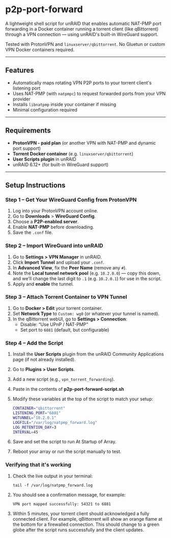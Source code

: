 # p2p-port-forward
A lightweight shell script for unRAID that enables automatic NAT-PMP port forwarding in a Docker container running a torrent client (like qBittorrent) through a VPN connection — using unRAID's built-in WireGuard support.

Tested with ProtonVPN and `linuxserver/qbittorrent`. No Gluetun or custom VPN Docker containers required.

---

## Features

- Automatically maps rotating VPN P2P ports to your torrent client's listening port
- Uses NAT-PMP (with `natpmpc`) to request forwarded ports from your VPN provider
- Installs `libnatpmp` inside your container if missing
- Minimal configuration required

---

## Requirements

- **ProtonVPN - paid plan** (or another VPN with NAT-PMP and dynamic port support)
- **Torrent Docker container** (e.g. `linuxserver/qbittorrent`)
- **User Scripts plugin** in unRAID
- unRAID 6.12+ (for built-in WireGuard support)

---

## Setup Instructions

### Step 1 – Get Your WireGuard Config from ProtonVPN

1. Log into your ProtonVPN account online.
2. Go to **Downloads** > **WireGuard Config**.
3. Choose a **P2P-enabled server**.
4. Enable **NAT-PMP** before downloading.
5. Save the `.conf` file.

### Step 2 – Import WireGuard into unRAID

1. Go to **Settings > VPN Manager** in unRAID.
2. Click **Import Tunnel** and upload your `.conf`.
3. In **Advanced View**, fix the **Peer Name** (remove any `#`).
4. Note the **Local tunnel network pool** (e.g. `10.2.0.0`) — copy this down, and we'll change the last digit to `.1` (e.g. `10.2.0.1`) for use in the script.
5. Apply and **enable** the tunnel.

### Step 3 – Attach Torrent Container to VPN Tunnel

1. Go to **Docker > Edit** your torrent container.
2. Set **Network Type** to `Custom: wg0` (or whatever your tunnel is named).
3. In the qBittorrent webUI, go to **Settings > Connection**:
    - Disable: “Use UPnP / NAT-PMP”
    - Set port to `6881` (default, but configurable)

### Step 4 – Add the Script

1. Install the **User Scripts** plugin from the unRAID Community Applications page (if not already installed).
2. Go to **Plugins > User Scripts**.
3. Add a new script (e.g., `vpn_torrent_forwarding`).
4. Paste in the contents of **p2p-port-forward-script.sh**
5. Modify these variables at the top of the script to match your setup:

   ```bash
   CONTAINER="qbittorrent"
   LISTENING_PORT="6881"
   WGTUNNEL="10.2.0.1"
   LOGFILE="/var/log/natpmp_forward.log"
   LOG_RETENTION_DAY=3
   INTERVAL=45
6. Save and set the script to run At Startup of Array.
7. Reboot your array or run the script manually to test.

### Verifying that it's working

1. Check the live output in your terminal:

    ```
    tail -f /var/log/natpmp_forward.log
    ```

3. You should see a confirmation message, for example:

    ```
    VPN port mapped successfully: 54321 to 6881
    ```

4. Within 5 minutes, your torrent client should acknowledged a fully connected client.  For example, qBittorrent will show an orange flame at the bottom for a firewalled connection. This should change to a green globe after the script runs successfully and the client updates.
